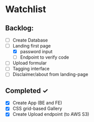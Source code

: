 # Watchlist

## Backlog:

- [ ] Create Database 
- [ ] Landing first page
  - [x] password input
  - [ ] Endpoint to verify code
- [ ] Upload formular
- [ ] Tagging interface
- [ ] Disclaimer/about from landing-page

## Completed ✓

- [x] Create App (BE and FE)
- [x] CSS grid-based Gallery 
- [x] Create Upload endpoint (to AWS S3)